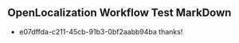 ## OpenLocalization Workflow Test MarkDown
* e07dffda-c211-45cb-91b3-0bf2aabb94ba thanks!

<!--HONumber=Jul16_HO2-->


